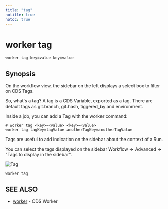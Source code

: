 ```yaml
---
title: "tag"
notitle: true
notoc: true
---
```

# worker tag

`worker tag key=value key=value`

## Synopsis


On the workflow view, the sidebar on the left displays a select box to filter on CDS Tags.

So, what's a tag? A tag is a CDS Variable, exported as a tag. There are default tags as git.branch, git.hash, tiggered_by and environment.

Inside a job, you can add a Tag with the worker command:

	# worker tag <key>=<value> <key>=<value>
	worker tag tagKey=tagValue anotherTagKey=anotherTagValue


Tags are useful to add indication on the sidebar about the context of a Run.

You can select the tags displayed on the sidebar Workflow → Advanced → "Tags to display in the sidebar".

![Tag](/images/worker.commands.tag.png)
		

```
worker tag
```

## SEE ALSO

* [worker](/docs/components/worker/worker/)	 - CDS Worker

